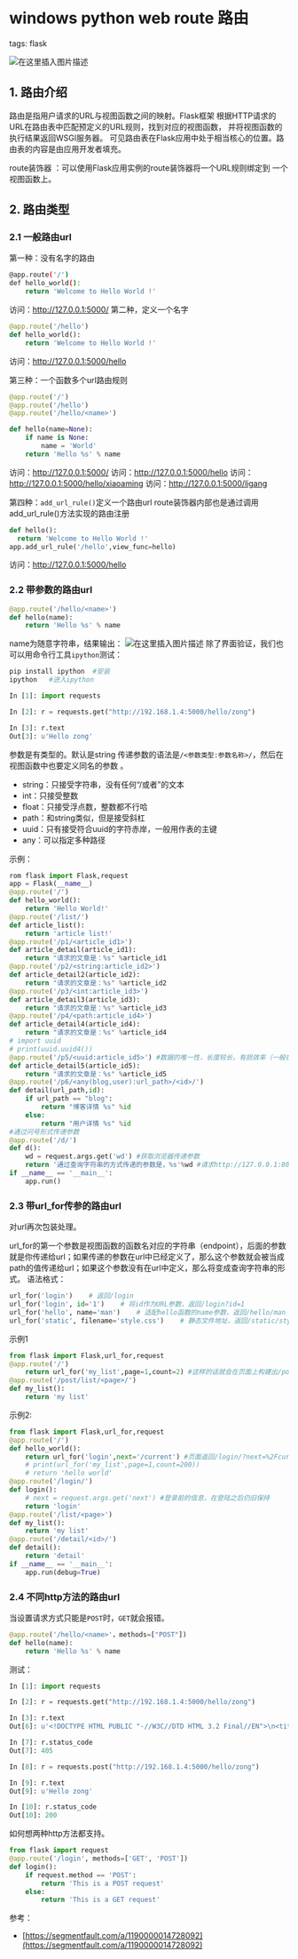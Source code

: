 #  windows python web route 路由
tags: flask
<!--  catalog: ~flask route 路由~ -->

![在这里插入图片描述](https://img-blog.csdnimg.cn/892cb8baacd344799796956c23ea493c.png)



## 1. 路由介绍
路由是指用户请求的URL与视图函数之间的映射。Flask框架 根据HTTP请求的URL在路由表中匹配预定义的URL规则，找到对应的视图函数， 并将视图函数的执行结果返回WSGI服务器。
可见路由表在Flask应用中处于相当核心的位置。路由表的内容是由应用开发者填充。

route装饰器 ：可以使用Flask应用实例的route装饰器将一个URL规则绑定到 一个视图函数上。
## 2. 路由类型
### 2.1 一般路由url
第一种：没有名字的路由
```bash
@app.route('/')
def hello_world():
    return 'Welcome to Hello World !'
```
访问：http://127.0.0.1:5000/
第二种，定义一个名字

```python
@app.route('/hello')
def hello_world():
    return 'Welcome to Hello World !'
```
访问：http://127.0.0.1:5000/hello

第三种：一个函数多个url路由规则

```python
@app.route('/')
@app.route('/hello')
@app.route('/hello/<name>')

def hello(name=None):
    if name is None:
        name = 'World'
    return 'Hello %s' % name
```
访问：http://127.0.0.1:5000/
访问：http://127.0.0.1:5000/hello
访问：http://127.0.0.1:5000/hello/xiaoaming
访问：http://127.0.0.1:5000/ligang

第四种：`add_url_rule()`定义一个路由url
route装饰器内部也是通过调用add_url_rule()方法实现的路由注册

```python
def hello():
  return 'Welcome to Hello World !'
app.add_url_rule('/hello',view_func=hello)
```
访问：http://127.0.0.1:5000/hello
### 2.2 带参数的路由url

```python
@app.route('/hello/<name>')
def hello(name):
    return 'Hello %s' % name
```
name为随意字符串，结果输出：
![在这里插入图片描述](https://img-blog.csdnimg.cn/20200621163046431.png)
除了界面验证，我们也可以用命令行工具`ipython`测试：

```python
pip install ipython  #安装
ipython   #进入ipython

In [1]: import requests

In [2]: r = requests.get("http://192.168.1.4:5000/hello/zong")

In [3]: r.text
Out[3]: u'Hello zong'
```

参数是有类型的。默认是string
传递参数的语法是`/<参数类型:参数名称>/`，然后在视图函数中也要定义同名的参数
。

 - string：只接受字符串，没有任何“/或者”的文本
 - int：只接受整数
 - float：只接受浮点数，整数都不行哈
 - path：和string类似，但是接受斜杠
 - uuid：只有接受符合uuid的字符赤岸，一般用作表的主键
 - any：可以指定多种路径

示例：

```python
rom flask import Flask,request
app = Flask(__name__)
@app.route('/')
def hello_world():
    return 'Hello World!'
@app.route('/list/')
def article_list():
    return 'article list!'
@app.route('/p1/<article_id1>')
def article_detail(article_id1):
    return "请求的文章是：%s" %article_id1
@app.route('/p2/<string:article_id2>')
def article_detail2(article_id2):
    return "请求的文章是：%s" %article_id2
@app.route('/p3/<int:article_id3>')
def article_detail3(article_id3):
    return "请求的文章是：%s" %article_id3
@app.route('/p4/<path:article_id4>')
def article_detail4(article_id4):
    return "请求的文章是：%s" %article_id4
# import uuid
# print(uuid.uuid4())
@app.route('/p5/<uuid:article_id5>') #数据的唯一性，长度较长，有损效率（一般在用户表中使用）6a9221f6-afea-424a-a324-8ceaa5bdfc98
def article_detail5(article_id5):
    return "请求的文章是：%s" %article_id5
@app.route('/p6/<any(blog,user):url_path>/<id>/')
def detail(url_path,id):
    if url_path == "blog":
        return "博客详情 %s" %id
    else:
        return "用户详情 %s" %id
#通过问号形式传递参数
@app.route('/d/')
def d():
    wd = request.args.get('wd') #获取浏览器传递参数
    return '通过查询字符串的方式传递的参数是，%s'%wd #请求http://127.0.0.1:8080/d/?wd=php
if __name__ == '__main__':
    app.run()
```
### 2.3 带url_for传参的路由url

对url再次包装处理。

url_for的第一个参数是视图函数的函数名对应的字符串（endpoint），后面的参数就是你传递给url；如果传递的参数在url中已经定义了，那么这个参数就会被当成path的值传递给url；如果这个参数没有在url中定义，那么将变成查询字符串的形式。
语法格式：

```python
url_for('login')    # 返回/login
url_for('login', id='1')    # 将id作为URL参数，返回/login?id=1
url_for('hello', name='man')    # 适配hello函数的name参数，返回/hello/man
url_for('static', filename='style.css')    # 静态文件地址，返回/static/style.css
```
示例1
```python
from flask import Flask,url_for,request
@app.route('/')
    return url_for('my_list',page=1,count=2) #这样的话就会在页面上构建出/post/list/1/?count=2的信息
@app.route('/post/list/<page>/')
def my_list():
    return 'my list'
```

示例2:
```python
from flask import Flask,url_for,request
@app.route('/')
def hello_world():
    return url_for('login',next='/current') #页面返回/login/?next=%2Fcurrent登录前的信息
    # print(url_for('my_list',page=1,count=200))
    # return 'hello world'
@app.route('/login/')
def login():
    # next = request.args.get('next') #登录前的信息，在登陆之后仍旧保持
    return 'login'
@app.route('/list/<page>')
def my_list():
    return 'my list'
@app.route('/detail/<id>/')
def detail():
    return 'detail'
if __name__ == '__main__':
    app.run(debug=True)
```
### 2.4 不同http方法的路由url
当设置请求方式只能是`POST`时，`GET`就会报错。
```python
@app.route('/hello/<name>'，methods=["POST"])
def hello(name):
    return 'Hello %s' % name
```
测试：

```python
In [1]: import requests

In [2]: r = requests.get("http://192.168.1.4:5000/hello/zong")

In [3]: r.text
Out[6]: u'<!DOCTYPE HTML PUBLIC "-//W3C//DTD HTML 3.2 Final//EN">\n<title>405 Method Not Allowed</title>\n<h1>Method Not Allowed</h1>\n<p>The method is not allowed for the requested URL.</p>\n'

In [7]: r.status_code
Out[7]: 405

In [8]: r = requests.post("http://192.168.1.4:5000/hello/zong")

In [9]: r.text
Out[9]: u'Hello zong'

In [10]: r.status_code
Out[10]: 200
```
如何想两种http方法都支持。
```python
from flask import request
@app.route('/login', methods=['GET', 'POST'])
def login():
    if request.method == 'POST':
        return 'This is a POST request'
    else:
        return 'This is a GET request'
```

参考：
- [https://segmentfault.com/a/1190000014728092](https://segmentfault.com/a/1190000014728092)
